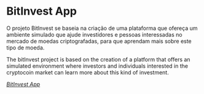 # BitInvest App


O projeto BitInvest se baseia na criação de uma plataforma que ofereça um 
ambiente simulado que ajude investidores e pessoas interessadas no mercado de 
moedas criptografadas, para que aprendam mais sobre este tipo de moeda.


The bitInvest project is based on the creation of a platform that offers an 
simulated environment where investors and individuals interested in the 
cryptocoin market can learn more about this kind of investment. 

[*BitInvest App*](https://bitinvest-rodrigopk.rhcloud.com/)